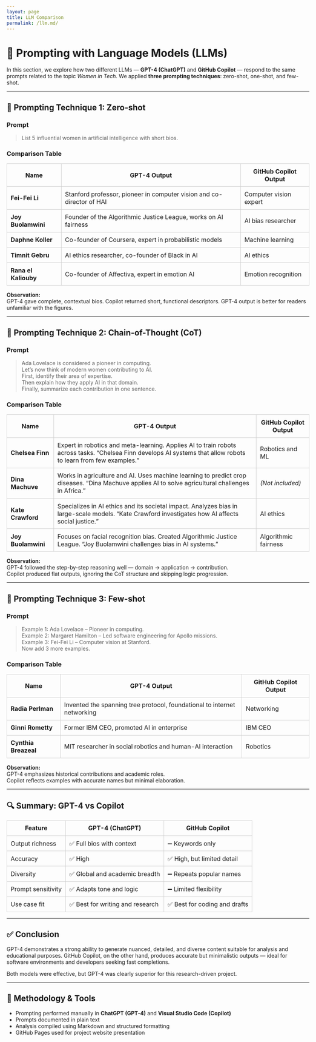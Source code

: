 ```yaml
---
layout: page
title: LLM Comparison
permalink: /llm.md/
---
```


<link rel="stylesheet" href="https://cdnjs.cloudflare.com/ajax/libs/jekyll-theme-cayman/0.1.1/jekyll-theme-cayman.min.css">
<style>
  body { max-width: 800px; margin: auto; padding: 2rem; }
  table { width: 100%; border-collapse: collapse; margin: 1em 0; }
  th, td { padding: 0.6em; border: 1px solid #ccc; }
</style>

# 🤖 Prompting with Language Models (LLMs)

In this section, we explore how two different LLMs — **GPT-4 (ChatGPT)** and **GitHub Copilot** — respond to the same prompts related to the topic *Women in Tech*. We applied **three prompting techniques**: zero-shot, one-shot, and few-shot.

---

## 🧠 Prompting Technique 1: Zero-shot

### Prompt
> List 5 influential women in artificial intelligence with short bios.

### Comparison Table

| Name               | GPT-4 Output                                                                                   | GitHub Copilot Output             |
|--------------------|-----------------------------------------------------------------------------------------------|-----------------------------------|
| **Fei-Fei Li**      | Stanford professor, pioneer in computer vision and co-director of HAI                         | Computer vision expert            |
| **Joy Buolamwini**  | Founder of the Algorithmic Justice League, works on AI fairness                              | AI bias researcher                |
| **Daphne Koller**   | Co-founder of Coursera, expert in probabilistic models                                        | Machine learning                  |
| **Timnit Gebru**    | AI ethics researcher, co-founder of Black in AI                                               | AI ethics                         |
| **Rana el Kaliouby**| Co-founder of Affectiva, expert in emotion AI                                                 | Emotion recognition               |

**Observation:**  
GPT-4 gave complete, contextual bios. Copilot returned short, functional descriptors. GPT-4 output is better for readers unfamiliar with the figures.

---

## 🧠 Prompting Technique 2: Chain-of-Thought (CoT)

### Prompt
> Ada Lovelace is considered a pioneer in computing.  
> Let’s now think of modern women contributing to AI.  
> First, identify their area of expertise.  
> Then explain how they apply AI in that domain.  
> Finally, summarize each contribution in one sentence.

### Comparison Table

| Name               | GPT-4 Output                                                                 | GitHub Copilot Output         |
|--------------------|------------------------------------------------------------------------------|-------------------------------|
| **Chelsea Finn**    | Expert in robotics and meta-learning. Applies AI to train robots across tasks. “Chelsea Finn develops AI systems that allow robots to learn from few examples.” | Robotics and ML               |
| **Dina Machuve**    | Works in agriculture and AI. Uses machine learning to predict crop diseases. “Dina Machuve applies AI to solve agricultural challenges in Africa.” | *(Not included)*              |
| **Kate Crawford**   | Specializes in AI ethics and its societal impact. Analyzes bias in large-scale models. “Kate Crawford investigates how AI affects social justice.” | AI ethics                     |
| **Joy Buolamwini**  | Focuses on facial recognition bias. Created Algorithmic Justice League. “Joy Buolamwini challenges bias in AI systems.” | Algorithmic fairness          |

**Observation:**  
GPT-4 followed the step-by-step reasoning well — domain → application → contribution.  
Copilot produced flat outputs, ignoring the CoT structure and skipping logic progression.


---

## 🧠 Prompting Technique 3: Few-shot

### Prompt
> Example 1: Ada Lovelace – Pioneer in computing.  
> Example 2: Margaret Hamilton – Led software engineering for Apollo missions.  
> Example 3: Fei-Fei Li – Computer vision at Stanford.  
> Now add 3 more examples.

### Comparison Table

| Name               | GPT-4 Output                                                                                  | GitHub Copilot Output   |
|--------------------|----------------------------------------------------------------------------------------------|--------------------------|
| **Radia Perlman**   | Invented the spanning tree protocol, foundational to internet networking                    | Networking               |
| **Ginni Rometty**   | Former IBM CEO, promoted AI in enterprise                                                   | IBM CEO                  |
| **Cynthia Breazeal**| MIT researcher in social robotics and human-AI interaction                                  | Robotics                 |

**Observation:**  
GPT-4 emphasizes historical contributions and academic roles.  
Copilot reflects examples with accurate names but minimal elaboration.

---

## 🔍 Summary: GPT-4 vs Copilot

| Feature             | GPT-4 (ChatGPT)               | GitHub Copilot               |
|---------------------|-------------------------------|-------------------------------|
| Output richness     | ✅ Full bios with context       | ➖ Keywords only               |
| Accuracy            | ✅ High                        | ✅ High, but limited detail    |
| Diversity           | ✅ Global and academic breadth | ➖ Repeats popular names       |
| Prompt sensitivity  | ✅ Adapts tone and logic       | ➖ Limited flexibility         |
| Use case fit        | ✅ Best for writing and research | ✅ Best for coding and drafts  |

---

## ✅ Conclusion

GPT-4 demonstrates a strong ability to generate nuanced, detailed, and diverse content suitable for analysis and educational purposes. GitHub Copilot, on the other hand, produces accurate but minimalistic outputs — ideal for software environments and developers seeking fast completions.

Both models were effective, but GPT-4 was clearly superior for this research-driven project.

---

## 📁 Methodology & Tools

- Prompting performed manually in **ChatGPT (GPT-4)** and **Visual Studio Code (Copilot)**  
- Prompts documented in plain text  
- Analysis compiled using Markdown and structured formatting  
- GitHub Pages used for project website presentation
